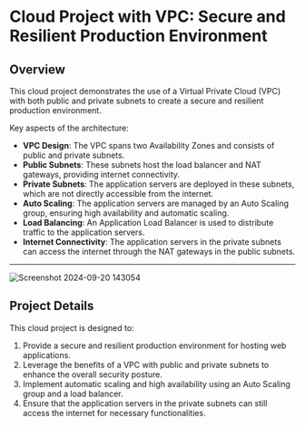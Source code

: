 # Cloud Project with VPC: Secure and Resilient Production Environment

## Overview
This cloud project demonstrates the use of a Virtual Private Cloud (VPC) with both public and private subnets to create a secure and resilient production environment. 
 
   Key aspects of the architecture:
- **VPC Design**: The VPC spans two Availability Zones and consists of public and private subnets.
- **Public Subnets**: These subnets host the load balancer and NAT gateways, providing internet connectivity.
- **Private Subnets**: The application servers are deployed in these subnets, which are not directly accessible from the internet.
- **Auto Scaling**: The application servers are managed by an Auto Scaling group, ensuring high availability and automatic scaling.
- **Load Balancing**: An Application Load Balancer is used to distribute traffic to the application servers.
- **Internet Connectivity**: The application servers in the private subnets can access the internet through the NAT gateways in the public subnets.
 ---
 
![Screenshot 2024-09-20 143054](https://github.com/user-attachments/assets/1be85f95-fc5d-4446-b7f0-178bf056b006)



## Project Details
This cloud project is designed to:

1. Provide a secure and resilient production environment for hosting web applications.
2. Leverage the benefits of a VPC with public and private subnets to enhance the overall security posture.
3. Implement automatic scaling and high availability using an Auto Scaling group and a load balancer.
4. Ensure that the application servers in the private subnets can still access the internet for necessary functionalities.
